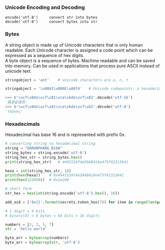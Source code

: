 ### Unicode Encoding and Decoding

```
encode('utf-8')     convert str into bytes
decode('utf-8')     convert bytes into str
```

### Bytes

A string object is made up of Unicode characters that is only human readable. Each Unicode character is assigned a code point which can be expressed as a sequence of hex digits.  
A byte object is a sequence of bytes. Machine readable and can be saved into memory. Can be used in applications that process pure ASCII instead of unicode text.

```py
stringobject = 'ant'    # unicode characters are a, n, t

stringobject = '\u0061\u006E\u0074'   # Unicode codepoints, a hexadecimal number

>>> b'\xcf\x84o\xcf\x81\xce\xbdo\xcf\x82'.decode('utf-16')
'蓏콯캁澽苏'
>>> b'\xcf\x84o\xcf\x81\xce\xbdo\xcf\x82'.decode('utf-8')
'τoρνoς'
```

### Hexadecimals

Hexadecimal has base 16 and is represented with prefix 0x.

```py
# converting string to hexadecimal string
string = "DARONPHANG_B16A"
string_bytes = string.encode('utf-8')
string_hex_str = string_bytes.hex()
print(string_hex_str)   # 4441524f4e5048414e475f42313641

hexa = int(string_hex_str, 16)
print(hex(hexa))    # 0x4441524f4e5048414e475f42313641
print(hex(123456))  # 0x1e240

# short form
str_hex = hex(int(string.encode('utf-8').hex(), 16))

add_oid = ['0x{}'.format(secrets.token_hex(7)) for item in range(len(payload['add_entries']))]

# 1 digit = 4 bits
# binary(8) = 8 bytes = 64 bits = 16 digits
```

```py
numbers = [2, 3, 5, 7]
str = 'hello world'

byte_arr = bytearray(numbers)
byte_arr = bytearray(str, 'utf-8')
```
